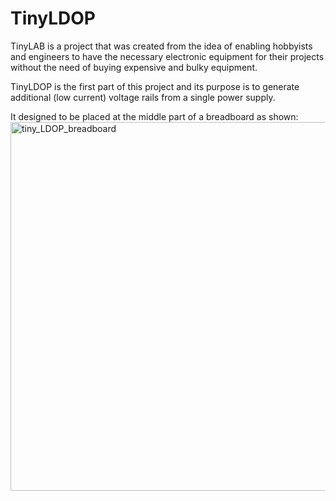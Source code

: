 # TinyLDOP
TinyLAB is a project that was created from the idea of enabling hobbyists and engineers to have the necessary electronic equipment for their projects without the need of buying expensive and bulky equipment.

TinyLDOP is the first part of this project and its purpose is to generate additional (low current) voltage rails from a single power supply.

It designed to be placed at the middle part of a breadboard as shown:
<img width="590" alt="tiny_LDOP_breadboard" src="https://github.com/user-attachments/assets/f95d3907-ff36-4e7b-826b-2feead970cd0">
